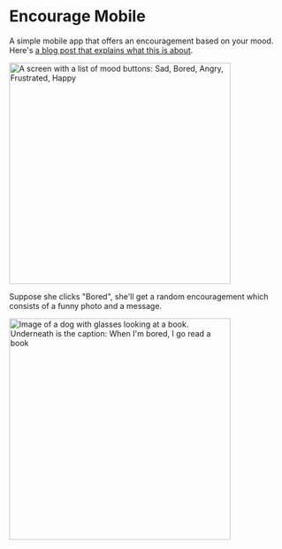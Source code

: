 # Encourage Mobile

A simple mobile app that offers an encouragement based on your mood. Here's [a blog post that explains what this is about](https://haacked.com/archive/2020/01/16/my-first-xamarin-app/).

<img src="https://user-images.githubusercontent.com/19977/72462978-2fc87380-3787-11ea-9994-3c15a3da8889.png" title="A screen with a list of mood buttons: Sad, Bored, Angry, Frustrated, Happy" width="400" />

Suppose she clicks "Bored", she'll get a random encouragement which consists of a funny photo and a message.

<img src="https://user-images.githubusercontent.com/19977/72463290-bf6e2200-3787-11ea-9c83-26e5cf22a7b4.png" title="Image of a dog with glasses looking at a book. Underneath is the caption: When I'm bored, I go read a book" width="400" />
